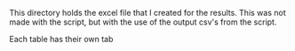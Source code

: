 This directory holds the excel file that I created for the results. This was not made with the script, but with the use of the output csv's from the script.

Each table has their own tab
